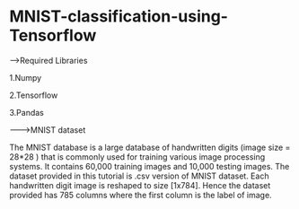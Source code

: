 # MNIST-classification-using-Tensorflow

-->Required Libraries

1.Numpy

2.Tensorflow

3.Pandas

--->MNIST dataset

The MNIST database is a large database of handwritten digits (image size = 28*28 ) that is commonly used for training various image processing systems. It contains 60,000 training images and 10,000 testing images. The dataset provided in this tutorial is .csv version of MNIST dataset. Each handwritten digit image is reshaped to size [1x784]. Hence the dataset provided has 785 columns where the first column is the label of image.
